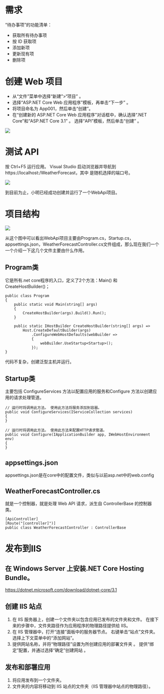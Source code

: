 # 需求
“待办事项”的功能清单：
- 获取所有待办事项
- 按 ID 获取项
- 添加新项
- 更新现有项
- 删除项

# 创建 Web 项目
- 从“文件”菜单中选择“新建”>“项目” 。
- 选择“ASP.NET Core Web 应用程序”模板，再单击“下一步” 。
- 将项目命名为 App001，然后单击“创建”。
- 在“创建新的 ASP.NET Core Web 应用程序”对话框中，确认选择“.NET Core”和“ASP.NET Core 3.1” 。 选择“API”模板，然后单击“创建” 。

![](https://gitee.com/zcqiand/self-media/raw/master/assets/img/200929/20200929172030.png)

# 测试 API
按 Ctrl+F5 运行应用。 Visual Studio 启动浏览器并导航到 https://localhost:<port>/WeatherForecast，其中 <port> 是随机选择的端口号。

![](https://gitee.com/zcqiand/self-media/raw/master/assets/img/201005/20201005215735.png)

到目前为止，小明已经成功创建并运行了一个WebApi项目。

# 项目结构
![](https://gitee.com/zcqiand/self-media/raw/master/assets/img/201005/20201005222440.png)

从这个图中可以看出WebApi项目主要由Program.cs，Startup.cs，appsettings.json，WeatherForecastController.cs文件组成，那么现在我们一个一个介绍一下这几个文件主要由什么作用。

## Program类
它是所有.net core程序的入口，定义了2个方法：Main() 和CreateHostBuilder()；
```
public class Program
{
    public static void Main(string[] args)
    {
        CreateHostBuilder(args).Build().Run();
    }

    public static IHostBuilder CreateHostBuilder(string[] args) =>
        Host.CreateDefaultBuilder(args)
            .ConfigureWebHostDefaults(webBuilder =>
            {
                webBuilder.UseStartup<Startup>();
            });
}
```
代码不复杂，创建泛型主机并运行。

## Startup类
主要包括 ConfigureServices 方法以配置应用的服务和Configure 方法以创建应用的请求处理管道。

```
// 运行时将调用此方法。 使用此方法将服务添加到容器。
public void ConfigureServices(IServiceCollection services)
{
}

// 运行时将调用此方法。 使用此方法来配置HTTP请求管道。
public void Configure(IApplicationBuilder app, IWebHostEnvironment env)
{
}
```

## appsettings.json
appsettings.json是在core中的配置文件，类似与以前asp.net中的web.config

## WeatherForecastController.cs
就是一个控制器，就是处理 Web API 请求，派生自 ControllerBase 的控制器类。

```
[ApiController]
[Route("[controller]")]
public class WeatherForecastController : ControllerBase
```

# 发布到IIS
## 在 Windows Server 上安装.NET Core Hosting Bundle。
https://dotnet.microsoft.com/download/dotnet-core/3.1

## 创建 IIS 站点
1. 在 IIS 服务器上，创建一个文件夹以包含应用已发布的文件夹和文件。 在接下来的步骤中，文件夹路径作为应用程序的物理路径提供给 IIS。
2. 在 IIS 管理器中，打开“连接”面板中的服务器节点。 右键单击“站点”文件夹。 选择上下文菜单中的“添加网站”。
3. 提供网站名称，并将“物理路径”设置为所创建应用的部署文件夹 。 提供“绑定”配置，并通过选择“确定”创建网站 。

## 发布和部署应用
1. 将应用发布到一个文件夹。
2. 文件夹的内容将移动到 IIS 站点的文件夹（IIS 管理器中站点的物理路径）。